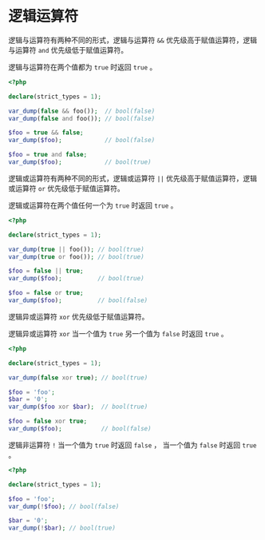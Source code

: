 # 逻辑运算符

逻辑与运算符有两种不同的形式，逻辑与运算符 `&&` 优先级高于赋值运算符，逻辑与运算符 `and` 优先级低于赋值运算符。

逻辑与运算符在两个值都为 `true` 时返回 `true` 。

```php
<?php

declare(strict_types = 1);

var_dump(false && foo());  // bool(false)
var_dump(false and foo()); // bool(false)

$foo = true && false;
var_dump($foo);            // bool(false)

$foo = true and false;
var_dump($foo);            // bool(true)

```

逻辑或运算符有两种不同的形式，逻辑或运算符 `||` 优先级高于赋值运算符，逻辑或运算符 `or` 优先级低于赋值运算符。

逻辑或运算符在两个值任何一个为 `true` 时返回 `true` 。

```php
<?php

declare(strict_types = 1);

var_dump(true || foo()); // bool(true)
var_dump(true or foo()); // bool(true)

$foo = false || true;
var_dump($foo);          // bool(true)

$foo = false or true;
var_dump($foo);          // bool(false)

```

逻辑异或运算符 `xor` 优先级低于赋值运算符。

逻辑异或运算符 `xor` 当一个值为 `true` 另一个值为 `false` 时返回 `true` 。

```php
<?php

declare(strict_types = 1);

var_dump(false xor true); // bool(true)

$foo = 'foo';
$bar = '0';
var_dump($foo xor $bar);  // bool(true)

$foo = false xor true;
var_dump($foo);           // bool(false)

```

逻辑非运算符 `!` 当一个值为 `true` 时返回 `false` ， 当一个值为 `false` 时返回 `true` 。

```php
<?php

declare(strict_types = 1);

$foo = 'foo';
var_dump(!$foo); // bool(false)

$bar = '0';
var_dump(!$bar); // bool(true)

```

